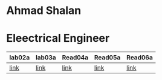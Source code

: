 

# Ahmad Shalan 
# Eleectrical Engineer




|lab02a | lab03a| Read04a | Read05a | Read06a |
|------ | ------| -------  | ------- | ------- |
|[link](lab02a.md)|[link](read03a.md) | [link](read04a.md)| [link](read05a.md) | [link](read06a.md) |



